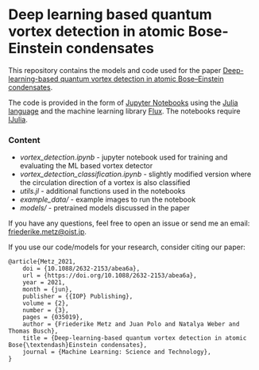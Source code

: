# Deep learning based quantum vortex detection in atomic Bose-Einstein condensates

This repository contains the models and code used for the paper [Deep-learning-based quantum vortex detection in atomic Bose–Einstein condensates](https://iopscience.iop.org/article/10.1088/2632-2153/abea6a).

The code is provided in the form of [Jupyter Notebooks](https://jupyter.org/) using the [Julia language](https://julialang.org/) and the machine learning library [Flux](https://fluxml.ai/Flux.jl/stable/). The notebooks require [IJulia](https://github.com/JuliaLang/IJulia.jl).

### Content
* *vortex_detection.ipynb* - jupyter notebook used for training and evaluating the ML based vortex detector
* *vortex_detection_classification.ipynb* - slightly modified version where the circulation direction of a vortex is also classified
* *utils.jl*               - additional functions used in the notebooks
* *example_data/*          - example images to run the notebook
* *models/*                - pretrained models discussed in the paper

If you have any questions, feel free to open an issue or send me an email: <friederike.metz@oist.jp>.

If you use our code/models for your research, consider citing our paper:
```
@article{Metz_2021,
	doi = {10.1088/2632-2153/abea6a},
	url = {https://doi.org/10.1088/2632-2153/abea6a},
	year = 2021,
	month = {jun},
	publisher = {{IOP} Publishing},
	volume = {2},
	number = {3},
	pages = {035019},
	author = {Friederike Metz and Juan Polo and Natalya Weber and Thomas Busch},
	title = {Deep-learning-based quantum vortex detection in atomic Bose{\textendash}Einstein condensates},
	journal = {Machine Learning: Science and Technology},
}
```
